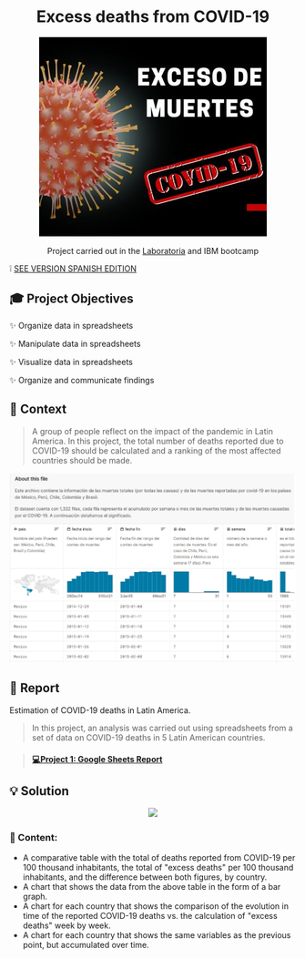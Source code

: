 <div align="center"> <h1>Excess deaths from COVID-19 </h1> 

![](/Portada.jpg)

Project carried out in the [Laboratoria](https://app.laboratoria.la/signup-and-login/) and IBM bootcamp

</div>

❕ [SEE VERSION SPANISH EDITION](https://github.com/gianelytics/Data-analytics-Project-1/blob/47ef32d424533db66e2881ba95f369734c01514c/README.md)

## 🎓 Project Objectives

✨ Organize data in spreadsheets

✨ Manipulate data in spreadsheets

✨ Visualize data in spreadsheets

✨ Organize and communicate findings



## 📌 Context

>A group of people reflect on the impact of the pandemic in Latin America. In this project, the total number of deaths reported due to COVID-19 should be calculated and a ranking of the most affected countries should be made.

![](/Dataset.jpg)


## 🔎 Report

Estimation of COVID-19 deaths in Latin America.

>In this project, an analysis was carried out using spreadsheets from a set of data on COVID-19 deaths in 5 Latin American countries.

><h4 align="left"> <a href="https://docs.google.com/spreadsheets/d/1z_5tLzyiPQmqnMquNthWczizpZG9ppexiPt8yat5DMs/edit?usp=sharing">💻Project 1: Google Sheets Report</a>
</h4>



## 💡 Solution
<div align="center">
  
  <a target="_blank" href="https://www.loom.com/share/1cf81c035e6a44459233d21f4ef94abd" rel="noopener noreferrer" >![](https://cdn.loom.com/sessions/thumbnails/1cf81c035e6a44459233d21f4ef94abd-1644468351800-with-play.gif)</a>
  
</div>

### 📄 Content:

- A comparative table with the total of deaths reported from COVID-19 per 100 thousand inhabitants, the total of "excess deaths" per 100 thousand inhabitants, and the difference between both figures, by country.
- A chart that shows the data from the above table in the form of a bar graph.
- A chart for each country that shows the comparison of the evolution in time of the reported COVID-19 deaths vs. the calculation of "excess deaths" week by week.
- A chart for each country that shows the same variables as the previous point, but accumulated over time.

